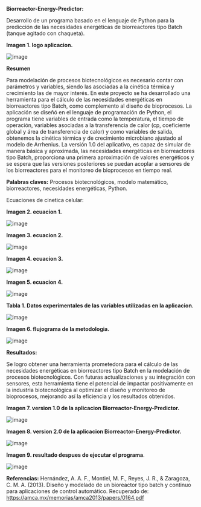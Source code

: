 **Biorreactor-Energy-Predictor:**

Desarrollo de un programa basado en el lenguaje de Python para la predicción de las necesidades energéticas de biorreactores tipo Batch (tanque agitado con chaqueta).

**Imagen 1. logo aplicacion.**

![image](https://github.com/EnergyBiorreactor/BEP/assets/137831522/461b7f18-cb21-44df-bff0-f29ab1a0dc2d)

**Resumen**


Para modelación de procesos biotecnológicos es necesario contar con parámetros y variables, siendo las asociadas a la cinética térmica y crecimiento las de mayor interés. En este proyecto se ha desarrollado una herramienta para el cálculo de las necesidades energéticas en biorreactores tipo Batch, como complemento al diseño de bioprocesos. La aplicación se diseñó en el lenguaje de programación de Python, el programa tiene variables de entrada como la temperatura, el tiempo de operación, variables asociadas a la transferencia de calor (cp, coeficiente global y área de transferencia de calor) y como variables de salida, obtenemos la cinética térmica y de crecimiento microbiano ajustado al modelo de Arrhenius.  La versión 1.0 del aplicativo, es capaz de simular de manera básica y aproximada, las necesidades energéticas en biorreactores tipo Batch, proporciona una primera aproximación de valores energéticos y se espera que las versiones posteriores se puedan acoplar a sensores de los biorreactores para el monitoreo de bioprocesos en tiempo real.

**Palabras claves:** Procesos biotecnológicos, modelo matemático, biorreactores, necesidades energéticas, Python.

Ecuaciones de cinetica celular:

**Imagen 2. ecuacion 1.**

![image](https://github.com/EnergyBiorreactor/BEP/assets/137831522/2b0cd8ff-b866-4304-9f9c-3aeeffe1daaf)

**Imagen 3. ecuacion 2.**

![image](https://github.com/EnergyBiorreactor/BEP/assets/137831522/d8869449-7c74-4418-ac04-797ba69d3a8b)

**Imagen 4. ecuacion 3.**

![image](https://github.com/EnergyBiorreactor/BEP/assets/137831522/13666d57-43cc-40ce-b07f-30621673133d)

**Imagen 5. ecuacion 4.**

![image](https://github.com/EnergyBiorreactor/BEP/assets/137831522/23f776b9-1e79-4184-a084-fc01e44111d2)

**Tabla 1. Datos experimentales de las variables utilizadas en la aplicacion.**

![image](https://github.com/EnergyBiorreactor/BEP/assets/137831522/f4849477-fba0-49c8-87b9-f5a7a59cb8e9)

**Imagen 6. flujograma de la metodologia.**

![image](https://github.com/EnergyBiorreactor/BEP/assets/137831522/0b7665f5-108c-4ba5-b001-7c299e6147c5)

**Resultados:**

Se logro obtener una herramienta prometedora para el cálculo de las necesidades energéticas en biorreactores tipo Batch en la modelación de procesos biotecnológicos. Con futuras actualizaciones y su integración con sensores, esta herramienta tiene el potencial de impactar positivamente en la industria biotecnológica al optimizar el diseño y monitoreo de bioprocesos, mejorando así la eficiencia y los resultados obtenidos.

**Imagen 7. version 1.0 de la aplicacion Biorreactor-Energy-Predictor.**

![image](https://github.com/EnergyBiorreactor/BEP/assets/137831522/4f554a36-64c5-4eb6-8bda-ee3351ab8aaa)

**Imagen 8. version 2.0 de la aplicacion Biorreactor-Energy-Predictor.**

![image](https://github.com/EnergyBiorreactor/BEP/assets/137831522/2a986545-2979-4fe3-bdfe-8bddb2b6e87d)

**Imagen 9. resultado despues de ejecutar el programa**.

![image](https://github.com/EnergyBiorreactor/BEP/assets/137831522/f63b3f3f-fb80-4b8b-b0ba-be73a0b514a1)

**Referencias:**
Hernández, A. A. F., Montiel, M. F., Reyes, J. R., & Zaragoza, C. M. A. (2013). Diseño y modelado de un bioreactor tipo batch y continuo para aplicaciones de control automático. Recuperado de: https://amca.mx/memorias/amca2013/papers/0164.pdf
